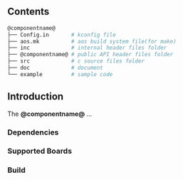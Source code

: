 ## Contents

```sh
@componentname@
├── Config.in       # kconfig file
├── aos.mk          # aos build system file(for make)
├── inc             # internal header files folder
├── @componentname@ # public API header files folder
├── src             # c source files folder
├── doc             # document
└── example         # sample code
```

## Introduction

The **@componentname@** ...

### Dependencies

### Supported Boards

### Build

